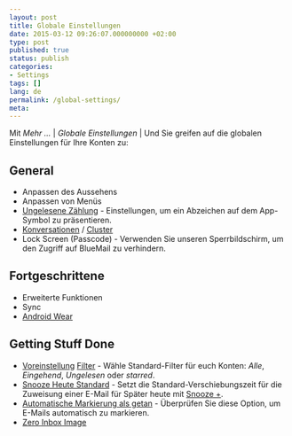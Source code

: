```yaml
---
layout: post
title: Globale Einstellungen
date: 2015-03-12 09:26:07.000000000 +02:00
type: post
published: true
status: publish
categories:
- Settings
tags: []
lang: de
permalink: /global-settings/
meta:
---
```


Mit *Mehr ...* \| *Globale Einstellungen* \| Und Sie greifen auf die globalen Einstellungen für Ihre Konten zu:

## General

* Anpassen des Aussehens
* Anpassen von Menüs
* [Ungelesene Zählung](/unread-count-badge-app-icon/) - Einstellungen, um ein Abzeichen auf dem App-Symbol zu präsentieren.
* [Konversationen](/blue-mail-conversations-support/) / [Cluster](/what-are-clusters-and-how-to-use-them/)
* Lock Screen (Passcode) - Verwenden Sie unseren Sperrbildschirm, um den Zugriff auf BlueMail zu verhindern.

## Fortgeschrittene

* Erweiterte Funktionen
* Sync
* [Android Wear](/android-wear-bluemail/)

## Getting Stuff Done

* [Voreinstellung](/top-bar-left-triangle-menu/) [Filter](/top-bar-left-triangle-menu/) - Wähle Standard-Filter für euch Konten: *Alle*, *Eingehend*, *Ungelesen* oder *starred*.
* [Snooze Heute Standard](/default-to-assign-an-email/) - Setzt die Standard-Verschiebungszeit für die Zuweisung einer E-Mail für Später heute mit [Snooze +](/how-to-configure-the-bottom-bar-Aktionen/).
* [Automatische Markierung als getan](/mark-as-done/) - Überprüfen Sie diese Option, um E-Mails automatisch zu markieren.
* [Zero Inbox Image](/reach-a-zero-inbox/)
